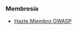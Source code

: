 <!--
### Coordinadores

* [Diego González](mailto:diego.gonzalez.arango@owasp.org)
* [John Vargas](mailto:john.vargas@owasp.org)
* [Mateo Martínez](mailto:mateo.martinez@owasp.org)
* [Ramiro Pulgar](mailto:ramiro.pulgar@owasp.org)
* [Ricardo Supo](mailto:ricardo.supo@owasp.org)
* [Saira Isaac](mailto:saira.isaac@owasp.org)
-->

### Membresía

* [Hazte Miembro OWASP](https://owasp.org/membership/)